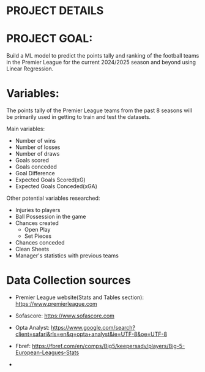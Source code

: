 # PROJECT DETAILS

# PROJECT GOAL:
Build a ML model to predict the points tally and ranking of the football teams in the Premier League for the current 2024/2025 season and beyond using Linear Regression. <br />

# Variables:
The points tally of the Premier League teams from the past 8 seasons will be primarily used in getting to train and test the datasets. <br />

Main variables:
- Number of wins
- Number of losses
- Number of draws
- Goals scored
- Goals conceded
- Goal Difference
- Expected Goals Scored(xG)
- Expected Goals Conceded(xGA)

Other potential variables researched: 
- Injuries to players
- Ball Possession in the game
- Chances created
    - Open Play
    - Set Pieces
- Chances conceded
- Clean Sheets
- Manager's statistics with previous teams

# Data Collection sources
- Premier League website(Stats and Tables section): https://www.premierleague.com
- Sofascore: https://www.sofascore.com
- Opta Analyst: https://www.google.com/search?client=safari&rls=en&q=opta+analyst&ie=UTF-8&oe=UTF-8
- Fbref: https://fbref.com/en/comps/Big5/keepersadv/players/Big-5-European-Leagues-Stats


- 
